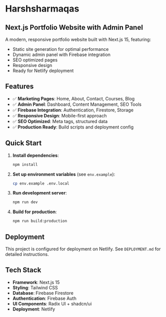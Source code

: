 # Harshsharmaqas

## Next.js Portfolio Website with Admin Panel

A modern, responsive portfolio website built with Next.js 15, featuring:
- Static site generation for optimal performance
- Dynamic admin panel with Firebase integration
- SEO optimized pages
- Responsive design
- Ready for Netlify deployment

## Features

- ✅ **Marketing Pages**: Home, About, Contact, Courses, Blog
- ✅ **Admin Panel**: Dashboard, Content Management, SEO Tools
- ✅ **Firebase Integration**: Authentication, Firestore, Storage
- ✅ **Responsive Design**: Mobile-first approach
- ✅ **SEO Optimized**: Meta tags, structured data
- ✅ **Production Ready**: Build scripts and deployment config

## Quick Start

1. **Install dependencies**:
   ```bash
   npm install
   ```

2. **Set up environment variables** (see `env.example`):
   ```bash
   cp env.example .env.local
   ```

3. **Run development server**:
   ```bash
   npm run dev
   ```

4. **Build for production**:
   ```bash
   npm run build:production
   ```

## Deployment

This project is configured for deployment on Netlify. See `DEPLOYMENT.md` for detailed instructions.

## Tech Stack

- **Framework**: Next.js 15
- **Styling**: Tailwind CSS
- **Database**: Firebase Firestore
- **Authentication**: Firebase Auth
- **UI Components**: Radix UI + shadcn/ui
- **Deployment**: Netlify
